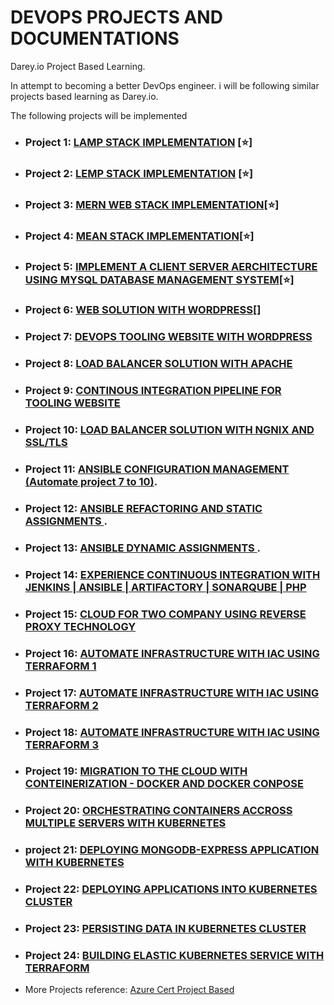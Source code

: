 # DEVOPS PROJECTS AND DOCUMENTATIONS
Darey.io Project Based Learning.

In attempt to becoming a better DevOps engineer. i will be following similar projects based learning as Darey.io.

The following projects will be implemented

- ### Project 1: [ LAMP STACK IMPLEMENTATION](./project-01/) [⭐]
- ### Project 2: [LEMP STACK IMPLEMENTATION](./project-02/) [⭐]
- ### Project 3: [MERN WEB STACK IMPLEMENTATION](./project-03/)[⭐]
- ### Project 4: [MEAN STACK IMPLEMENTATION](./project-04)[⭐]
- ### Project 5: [IMPLEMENT A CLIENT SERVER AERCHITECTURE USING MYSQL DATABASE MANAGEMENT SYSTEM](./project-05/)[⭐]
- ### Project 6: [ WEB SOLUTION WITH WORDPRESS](./project-06/)[]
- ### Project 7: [ DEVOPS TOOLING WEBSITE WITH WORDPRESS](./project-07/)
- ### Project 8: [ LOAD BALANCER SOLUTION WITH APACHE](./project-08)
- ### Project 9: [CONTINOUS INTEGRATION PIPELINE FOR TOOLING WEBSITE](./project-09)
- ### Project 10: [ LOAD BALANCER SOLUTION WITH NGNIX AND SSL/TLS](./project-10)
- ### Project 11: [ ANSIBLE CONFIGURATION MANAGEMENT (Automate project 7 to 10)](./project-11).
- ### Project 12: [ ANSIBLE REFACTORING AND STATIC ASSIGNMENTS ](./project-12).
- ### Project 13: [ ANSIBLE DYNAMIC ASSIGNMENTS ](./project-13).
- ### Project 14: [ EXPERIENCE CONTINUOUS INTEGRATION WITH JENKINS | ANSIBLE | ARTIFACTORY | SONARQUBE | PHP](./project-14)
- ### Project 15: [ CLOUD FOR TWO COMPANY USING REVERSE PROXY TECHNOLOGY ](./project-15)
- ### Project 16: [ AUTOMATE INFRASTRUCTURE WITH IAC USING TERRAFORM 1](./project-16)
- ### Project 17: [ AUTOMATE INFRASTRUCTURE WITH IAC USING TERRAFORM 2](./project-17)
- ### Project 18: [ AUTOMATE INFRASTRUCTURE WITH IAC USING TERRAFORM 3](./project-18)
- ### Project 19: [ MIGRATION TO THE CLOUD WITH CONTEINERIZATION  - DOCKER AND DOCKER CONPOSE](./project-19)
- ### Project 20: [ ORCHESTRATING CONTAINERS ACCROSS MULTIPLE SERVERS WITH KUBERNETES](./project-20)
- ### project 21: [ DEPLOYING MONGODB-EXPRESS APPLICATION WITH KUBERNETES](./project-21)
- ### Project 22: [ DEPLOYING APPLICATIONS INTO KUBERNETES CLUSTER](./project-22)
- ### Project 23: [PERSISTING DATA IN KUBERNETES CLUSTER](./project-23)
- ### Project 24: [ BUILDING ELASTIC KUBERNETES SERVICE WITH TERRAFORM](./project-24)
- More Projects reference: [Azure Cert Project Based](https://github.com/madebygps/projects)
